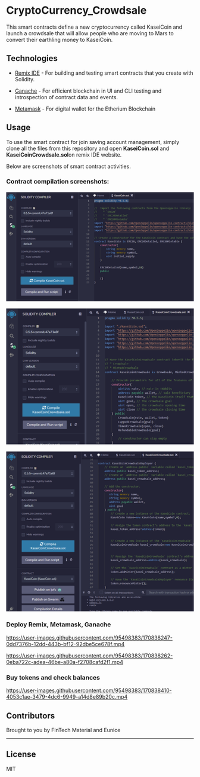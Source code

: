 # CryptoCurrency_Crowdsale

This smart contracts define a new cryptocurrency called KaseiCoin and launch a crowdsale that will allow people who are moving to Mars to convert their earthling money to KaseiCoin.


## Technologies

* [Remix IDE](https://remix.ethereum.org/#optimize=false&runs=200&evmVersion=null) - For building and testing smart contracts that you create with Solidity.

* [Ganache](https://trufflesuite.com/ganache/) - For efficient blockchain in UI and CLI testing and introspection of contract data and events.

* [Metamask](https://metamask.io/) - For digital wallet for the Etherium Blockchain

## Usage

To use the smart contract for join saving account management, simply clone all the files from this repository and open **KaseiCoin.sol** and **KaseiCoinCrowdsale.sol**on remix IDE website.

Below are screenshots of smart contract activities.

### Contract compilation screenshots:
![KaseiCoin_compile](images/KaseiCoin_compile.png)

![KaseiCoinCrowndsale_compile](images/KaseiCoinCrowndsale_compile.png)

![KaseiCoinDeployer_compile](images/KaseiCoinDeployer_compile.png)


### Deploy Remix, Metamask, Ganache


https://user-images.githubusercontent.com/95498383/170838247-0dd7376b-12dd-443b-bf12-92dbe5ce678f.mp4



https://user-images.githubusercontent.com/95498383/170838262-0eba722c-adea-46be-a80a-f2708cafd2f1.mp4




### Buy tokens and check balances



https://user-images.githubusercontent.com/95498383/170838410-4053c1ae-3479-4dc6-9949-a14d8e89b20c.mp4



## Contributors

Brought to you by FinTech Material and Eunice

---

## License

MIT
